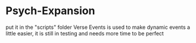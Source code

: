 # Psych-Expansion
put it in the "scripts" folder
Verse Events is used to make dynamic events a little easier, it is still in testing and needs more time to be perfect
